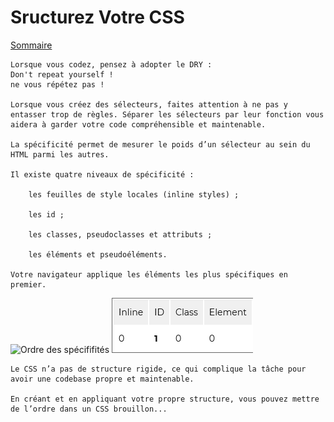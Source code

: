# Sructurez Votre CSS

[Sommaire](./00-Sommaire.md)

    Lorsque vous codez, pensez à adopter le DRY : 
    Don't repeat yourself !
    ne vous répétez pas !

    Lorsque vous créez des sélecteurs, faites attention à ne pas y entasser trop de règles. Séparer les sélecteurs par leur fonction vous aidera à garder votre code compréhensible et maintenable.

    La spécificité permet de mesurer le poids d’un sélecteur au sein du HTML parmi les autres.

    Il existe quatre niveaux de spécificité : 

        les feuilles de style locales (inline styles) ;

        les id ;

        les classes, pseudoclasses et attributs ;

        les éléments et pseudoéléments.

    Votre navigateur applique les éléments les plus spécifiques en premier.
![Ordre des spécififités](specificitéOrdre.png)
![spécificité](./specificite.png)

    Le CSS n’a pas de structure rigide, ce qui complique la tâche pour avoir une codebase propre et maintenable.

    En créant et en appliquant votre propre structure, vous pouvez mettre de l’ordre dans un CSS brouillon...

